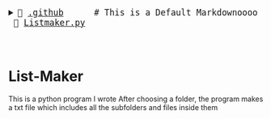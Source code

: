<big><pre>
<details style="padding-left: 0px"> <summary>📂 <a href="./.github">.github</a>      # This is a Default Markdownoooo</summary><blockquote>
          
<details style="opacity:1"> <summary>📂 <a href="./.github/workflows">workflows </summary><blockquote>
          
📄 <a href="./.github/workflows/pythonpackage.yml">pythonpackage.yml</a> # new</details></details>
📄 <a href="./Listmaker.py">Listmaker.py</a> <br/>
</pre></big>
            

# List-Maker
This is a python program I wrote
After choosing a folder, the program makes a txt file which includes all the subfolders and files inside them

